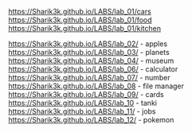 https://Sharik3k.github.io/LABS/lab_01/cars
https://Sharik3k.github.io/LABS/lab_01/food
https://Sharik3k.github.io/LABS/lab_01/kitchen

https://Sharik3k.github.io/LABS/lab_02/ - apples
https://Sharik3k.github.io/LABS/lab_03/ - planets
https://Sharik3k.github.io/LABS/lab_04/ - museum
https://Sharik3k.github.io/LABS/lab_06/ - calculator
https://Sharik3k.github.io/LABS/lab_07/ - number 
https://Sharik3k.github.io/LABS/lab_08 - file manager
https://Sharik3k.github.io/LABS/lab_09/ - cards
https://Sharik3k.github.io/LABS/lab_10 - tanki
https://Sharik3k.github.io/LABS/lab_11/ - jobs 
https://Sharik3k.github.io/LABS/lab_12/ - pokemon 
 

